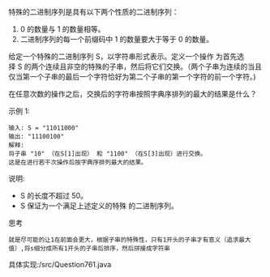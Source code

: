特殊的二进制序列是具有以下两个性质的二进制序列：

1. 0 的数量与 1 的数量相等。  
2. 二进制序列的每一个前缀码中 1 的数量要大于等于 0 的数量。  

给定一个特殊的二进制序列 S，以字符串形式表示。定义一个操作 为首先选择 S 的两个连续且非空的特殊的子串，然后将它们交换。（两个子串为连续的当且仅当第一个子串的最后一个字符恰好为第二个子串的第一个字符的前一个字符。)

在任意次数的操作之后，交换后的字符串按照字典序排列的最大的结果是什么？

示例 1:

    输入: S = "11011000"
    输出: "11100100"
    解释:
    将子串 "10" （在S[1]出现） 和 "1100" （在S[3]出现）进行交换。
    这是在进行若干次操作后按字典序排列最大的结果。
说明:

- S 的长度不超过 50。
- S 保证为一个满足上述定义的特殊 的二进制序列。

思考

    就是尽可能的让1在前面会更大，根据子串的特殊性，只有1开头的子串才有意义（追求最大值）,将s细分成所有1开头的子串后排序，然后拼接成字符串

具体实现:/src/Question761.java